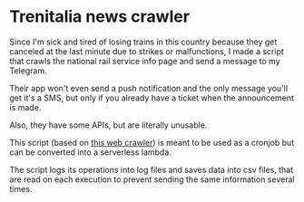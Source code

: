 # Trenitalia news crawler

Since I'm sick and tired of losing trains in this country because they get canceled at the last minute due to strikes or malfunctions, I made a script that crawls the national rail service info page and send a message to my Telegram.

Their app won't even send a push notification and the only message you'll get it's a SMS, but only if you already have a ticket when the announcement is made.

Also, they have some APIs, but are literally unusable.

This script (based on [this web crawler](https://github.com/davidelng/webcrawler)) is meant to be used as a cronjob but can be converted into a serverless lambda.

The script logs its operations into log files and saves data into csv files, that are read on each execution to prevent sending the same information several times.
